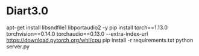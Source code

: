 # Diart3.0
apt-get install libsndfile1 libportaudio2 -y
pip install torch==1.13.0 torchvision==0.14.0 torchaudio==0.13.0 --extra-index-url https://download.pytorch.org/whl/cpu
pip install -r requirements.txt
python server.py
